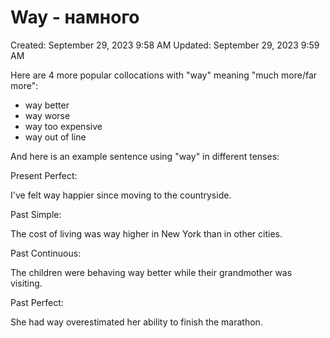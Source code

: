 # Way - намного

Created: September 29, 2023 9:58 AM
Updated: September 29, 2023 9:59 AM

Here are 4 more popular collocations with "way" meaning "much more/far more":

- way better
- way worse
- way too expensive
- way out of line

And here is an example sentence using "way" in different tenses:

Present Perfect:

I've felt way happier since moving to the countryside.

Past Simple:

The cost of living was way higher in New York than in other cities.

Past Continuous:

The children were behaving way better while their grandmother was visiting.

Past Perfect:

She had way overestimated her ability to finish the marathon.